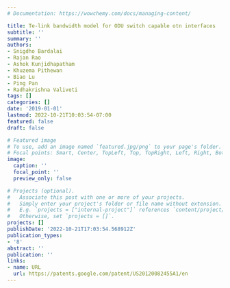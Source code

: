 ```yaml
---
# Documentation: https://wowchemy.com/docs/managing-content/

title: Te-link bandwidth model for ODU switch capable otn interfaces
subtitle: ''
summary: ''
authors:
- Snigdho Bardalai
- Rajan Rao
- Ashok Kunjidhapatham
- Khuzema Pithewan
- Biao Lu
- Ping Pan
- Radhakrishna Valiveti
tags: []
categories: []
date: '2019-01-01'
lastmod: 2022-10-21T10:03:54-07:00
featured: false
draft: false

# Featured image
# To use, add an image named `featured.jpg/png` to your page's folder.
# Focal points: Smart, Center, TopLeft, Top, TopRight, Left, Right, BottomLeft, Bottom, BottomRight.
image:
  caption: ''
  focal_point: ''
  preview_only: false

# Projects (optional).
#   Associate this post with one or more of your projects.
#   Simply enter your project's folder or file name without extension.
#   E.g. `projects = ["internal-project"]` references `content/project/deep-learning/index.md`.
#   Otherwise, set `projects = []`.
projects: []
publishDate: '2022-10-21T17:03:54.568912Z'
publication_types:
- '8'
abstract: ''
publication: ''
links:
- name: URL
  url: https://patents.google.com/patent/US20120082455A1/en
---
```

